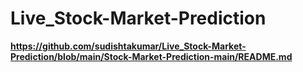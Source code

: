 # Live_Stock-Market-Prediction
**https://github.com/sudishtakumar/Live_Stock-Market-Prediction/blob/main/Stock-Market-Prediction-main/README.md**
